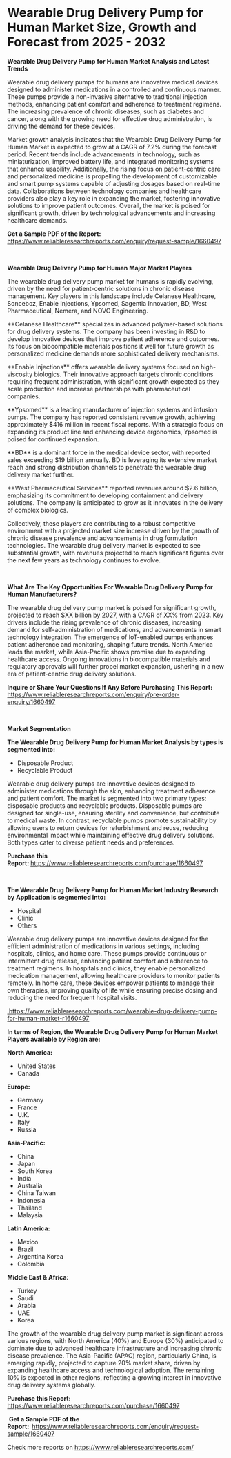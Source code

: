 <p><h1>Wearable Drug Delivery Pump for Human Market Size, Growth and Forecast from 2025 - 2032</h1></p><p><strong>Wearable Drug Delivery Pump for Human Market Analysis and Latest Trends</strong></p>
<p><p>Wearable drug delivery pumps for humans are innovative medical devices designed to administer medications in a controlled and continuous manner. These pumps provide a non-invasive alternative to traditional injection methods, enhancing patient comfort and adherence to treatment regimens. The increasing prevalence of chronic diseases, such as diabetes and cancer, along with the growing need for effective drug administration, is driving the demand for these devices. </p><p>Market growth analysis indicates that the Wearable Drug Delivery Pump for Human Market is expected to grow at a CAGR of 7.2% during the forecast period. Recent trends include advancements in technology, such as miniaturization, improved battery life, and integrated monitoring systems that enhance usability. Additionally, the rising focus on patient-centric care and personalized medicine is propelling the development of customizable and smart pump systems capable of adjusting dosages based on real-time data. Collaborations between technology companies and healthcare providers also play a key role in expanding the market, fostering innovative solutions to improve patient outcomes. Overall, the market is poised for significant growth, driven by technological advancements and increasing healthcare demands.</p></p>
<p><strong>Get a Sample PDF of the Report:&nbsp;</strong> <a href="https://www.reliableresearchreports.com/enquiry/request-sample/1660497?utm_campaign=2283&utm_medium=2&utm_source=Github&utm_content=ia&utm_term=29032025&utm_id=wearable-drug-delivery-pump-for-human">https://www.reliableresearchreports.com/enquiry/request-sample/1660497</a></p>
<p>&nbsp;</p>
<p><strong>Wearable Drug Delivery Pump for Human Major Market Players</strong></p>
<p><p>The wearable drug delivery pump market for humans is rapidly evolving, driven by the need for patient-centric solutions in chronic disease management. Key players in this landscape include Celanese Healthcare, Sonceboz, Enable Injections, Ypsomed, Sagentia Innovation, BD, West Pharmaceutical, Nemera, and NOVO Engineering.</p><p>**Celanese Healthcare** specializes in advanced polymer-based solutions for drug delivery systems. The company has been investing in R&D to develop innovative devices that improve patient adherence and outcomes. Its focus on biocompatible materials positions it well for future growth as personalized medicine demands more sophisticated delivery mechanisms.</p><p>**Enable Injections** offers wearable delivery systems focused on high-viscosity biologics. Their innovative approach targets chronic conditions requiring frequent administration, with significant growth expected as they scale production and increase partnerships with pharmaceutical companies.</p><p>**Ypsomed** is a leading manufacturer of injection systems and infusion pumps. The company has reported consistent revenue growth, achieving approximately $416 million in recent fiscal reports. With a strategic focus on expanding its product line and enhancing device ergonomics, Ypsomed is poised for continued expansion.</p><p>**BD** is a dominant force in the medical device sector, with reported sales exceeding $19 billion annually. BD is leveraging its extensive market reach and strong distribution channels to penetrate the wearable drug delivery market further.</p><p>**West Pharmaceutical Services** reported revenues around $2.6 billion, emphasizing its commitment to developing containment and delivery solutions. The company is anticipated to grow as it innovates in the delivery of complex biologics.</p><p>Collectively, these players are contributing to a robust competitive environment with a projected market size increase driven by the growth of chronic disease prevalence and advancements in drug formulation technologies. The wearable drug delivery market is expected to see substantial growth, with revenues projected to reach significant figures over the next few years as technology continues to evolve.</p></p>
<p>&nbsp;</p>
<p><strong>What Are The Key Opportunities For Wearable Drug Delivery Pump for Human Manufacturers?</strong></p>
<p><p>The wearable drug delivery pump market is poised for significant growth, projected to reach $XX billion by 2027, with a CAGR of XX% from 2023. Key drivers include the rising prevalence of chronic diseases, increasing demand for self-administration of medications, and advancements in smart technology integration. The emergence of IoT-enabled pumps enhances patient adherence and monitoring, shaping future trends. North America leads the market, while Asia-Pacific shows promise due to expanding healthcare access. Ongoing innovations in biocompatible materials and regulatory approvals will further propel market expansion, ushering in a new era of patient-centric drug delivery solutions.</p></p>
<p><strong>Inquire or Share Your Questions If Any Before Purchasing This Report:</strong> <a href="https://www.reliableresearchreports.com/enquiry/pre-order-enquiry/1660497?utm_campaign=2283&utm_medium=2&utm_source=Github&utm_content=ia&utm_term=29032025&utm_id=wearable-drug-delivery-pump-for-human">https://www.reliableresearchreports.com/enquiry/pre-order-enquiry/1660497</a></p>
<p>&nbsp;</p>
<p><strong>Market Segmentation</strong></p>
<p><strong>The Wearable Drug Delivery Pump for Human Market Analysis by types is segmented into:</strong></p>
<p><ul><li>Disposable Product</li><li>Recyclable Product</li></ul></p>
<p><p>Wearable drug delivery pumps are innovative devices designed to administer medications through the skin, enhancing treatment adherence and patient comfort. The market is segmented into two primary types: disposable products and recyclable products. Disposable pumps are designed for single-use, ensuring sterility and convenience, but contribute to medical waste. In contrast, recyclable pumps promote sustainability by allowing users to return devices for refurbishment and reuse, reducing environmental impact while maintaining effective drug delivery solutions. Both types cater to diverse patient needs and preferences.</p></p>
<p><strong>Purchase this Report:&nbsp;</strong><a href="https://www.reliableresearchreports.com/purchase/1660497?utm_campaign=2283&utm_medium=2&utm_source=Github&utm_content=ia&utm_term=29032025&utm_id=wearable-drug-delivery-pump-for-human">https://www.reliableresearchreports.com/purchase/1660497</a></p>
<p>&nbsp;</p>
<p><strong>The Wearable Drug Delivery Pump for Human Market Industry Research by Application is segmented into:</strong></p>
<p><ul><li>Hospital</li><li>Clinic</li><li>Others</li></ul></p>
<p><p>Wearable drug delivery pumps are innovative devices designed for the efficient administration of medications in various settings, including hospitals, clinics, and home care. These pumps provide continuous or intermittent drug release, enhancing patient comfort and adherence to treatment regimens. In hospitals and clinics, they enable personalized medication management, allowing healthcare providers to monitor patients remotely. In home care, these devices empower patients to manage their own therapies, improving quality of life while ensuring precise dosing and reducing the need for frequent hospital visits.</p></p>
<p><a href="https://www.reliableresearchreports.com/wearable-drug-delivery-pump-for-human-market-r1660497?utm_campaign=2283&utm_medium=2&utm_source=Github&utm_content=ia&utm_term=29032025&utm_id=wearable-drug-delivery-pump-for-human">&nbsp;https://www.reliableresearchreports.com/wearable-drug-delivery-pump-for-human-market-r1660497</a></p>
<p><strong>In terms of Region, the Wearable Drug Delivery Pump for Human Market Players available by Region are:</strong></p>
<p>
    <p> <strong> North America: </strong>
        <ul>
            <li>United States</li>
            <li>Canada</li>
        </ul>
        </p> 
    <p> <strong> Europe: </strong>
        <ul>
            <li>Germany</li>
            <li>France</li>
            <li>U.K.</li>
            <li>Italy</li>
            <li>Russia</li>
        </ul>
        </p> 
    <p> <strong> Asia-Pacific: </strong>
        <ul>
            <li>China</li>
            <li>Japan</li>
            <li>South Korea</li>
            <li>India</li>
            <li>Australia</li>
            <li>China Taiwan</li>
            <li>Indonesia</li>
            <li>Thailand</li>
            <li>Malaysia</li>
        </ul>
        </p> 
    <p> <strong> Latin America: </strong>
        <ul>
            <li>Mexico</li>
            <li>Brazil</li>
            <li>Argentina Korea</li>
            <li>Colombia</li>
        </ul>
        </p> 
    <p> <strong> Middle East & Africa: </strong>
        <ul>
            <li>Turkey</li>
            <li>Saudi</li>
            <li>Arabia</li>
            <li>UAE</li>
            <li>Korea</li>
        </ul>
    </p>
    </p>
<p><p>The growth of the wearable drug delivery pump market is significant across various regions, with North America (40%) and Europe (30%) anticipated to dominate due to advanced healthcare infrastructure and increasing chronic disease prevalence. The Asia-Pacific (APAC) region, particularly China, is emerging rapidly, projected to capture 20% market share, driven by expanding healthcare access and technological adoption. The remaining 10% is expected in other regions, reflecting a growing interest in innovative drug delivery systems globally.</p></p>
<p><strong>Purchase this Report: </strong><a href="https://www.reliableresearchreports.com/purchase/1660497?utm_campaign=2283&utm_medium=2&utm_source=Github&utm_content=ia&utm_term=29032025&utm_id=wearable-drug-delivery-pump-for-human">https://www.reliableresearchreports.com/purchase/1660497</a></p>
<p>&nbsp;<strong>Get a Sample PDF of the Report:&nbsp;&nbsp;</strong><a href="https://www.reliableresearchreports.com/enquiry/request-sample/1660497?utm_campaign=2283&utm_medium=2&utm_source=Github&utm_content=ia&utm_term=29032025&utm_id=wearable-drug-delivery-pump-for-human">https://www.reliableresearchreports.com/enquiry/request-sample/1660497</a></p>
<p><strong></strong></p>
<p>Check more reports on <a href="https://www.reliableresearchreports.com/?utm_campaign=2283&utm_medium=2&utm_source=Github&utm_content=ia&utm_term=29032025&utm_id=wearable-drug-delivery-pump-for-human">https://www.reliableresearchreports.com/</a></p>